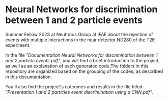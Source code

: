 # Neural Networks for discrimination between 1 and 2 particle events
Summer Fellow 2023 at Neutrinos Group at IFAE about the rejection of events with multiple interactions in the near detector ND280 of the T2K experiment.

In the file *"Documentation Neural Networks for discrimination between 1 and 2 particle events.pdf"*, you will find a brief introduction to the project, as well as an explanation of each generated code.The folders in this repository are organized based on the grouping of the codes, as described in this documentation.

You'll also find the project's outcomes and results in the file titled *"Presentation 1 and 2 particles event discrimination using a CNN.pdf"*.
